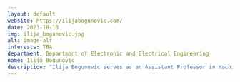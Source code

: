 ```yaml
---
layout: default
website: https://ilijabogunovic.com/
date: 2023-10-13
img: ilija_bogunovic.jpg
alt: image-alt
interests: TBA.
department: Department of Electronic and Electrical Engineering
name: Ilija Bogunovic
description: "Ilija Bogunovic serves as an Assistant Professor in Machine Learning Systems Engineering. His research is centered around algorithmic decision-making within the realms of reliable, aligned, and safe AI. Specifically, he delves into the algorithmic challenges of efficiently making decisions and discovering policies, designs, and solutions that can withstand distributional shifts (sim-to-real gap), corruptions, adversaries, and model misspecifications. His work explores how to harness the potential of foundation models to facilitate robust and aligned decision-making. Additionally, within the context of real-world machine learning, he investigates how reliability and robustness considerations can be integrated into interactive data-driven algorithms, encompassing areas such as RL and RLHF, Bayesian optimization/experiment design (AI for science), and multi-agent learning."
---
```

